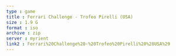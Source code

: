 ```yaml
---
type : game
title : Ferrari Challenge - Trofeo Pirelli (USA)
size : 1.9 G
format : iso
archive : zip
server : myrient
link2 : Ferrari%20Challenge%20-%20Trofeo%20Pirelli%20%28USA%29
---
```

